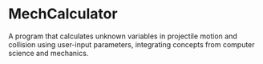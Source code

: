 # MechCalculator
A program that calculates unknown variables in projectile motion and collision using user-input parameters, integrating concepts from computer science and mechanics.
